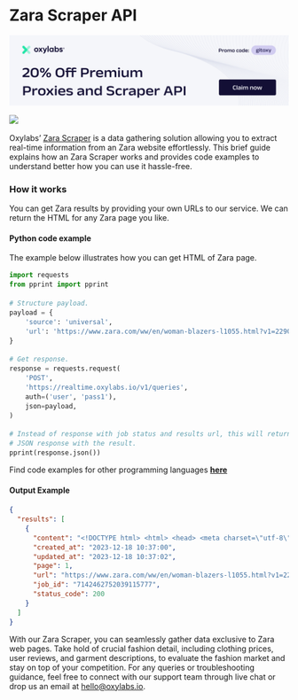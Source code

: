 # Zara Scraper API

[![Oxylabs promo code](https://raw.githubusercontent.com/oxylabs/product-integrations/refs/heads/master/Affiliate-Universal-1090x275.png)](https://oxylabs.go2cloud.org/aff_c?offer_id=7&aff_id=877&url_id=112)


[![](https://dcbadge.vercel.app/api/server/eWsVUJrnG5)](https://discord.gg/GbxmdGhZjq)

Oxylabs’ [Zara Scraper](https://oxylabs.io/products/scraper-api/ecommerce/zara?utm_source=github&utm_medium=repositories&utm_campaign=product) is a data gathering solution allowing you to extract real-time information from an Zara website effortlessly. This brief guide explains how an Zara Scraper works and provides code examples to understand better how you can use it hassle-free.

### How it works

You can get Zara results by providing your own URLs to our service. We can return the HTML for any Zara page you like.

#### Python code example

The example below illustrates how you can get HTML of Zara page.

```python
import requests
from pprint import pprint

# Structure payload.
payload = {
    'source': 'universal',
    'url': 'https://www.zara.com/ww/en/woman-blazers-l1055.html?v1=2290737'
}

# Get response.
response = requests.request(
    'POST',
    'https://realtime.oxylabs.io/v1/queries',
    auth=('user', 'pass1'),
    json=payload,
)

# Instead of response with job status and results url, this will return the
# JSON response with the result.
pprint(response.json())
```
Find code examples for other programming languages [**here**](https://github.com/oxylabs/zara-scraper/tree/main/code%20examples)

#### Output Example
```json
{
  "results": [
    {
      "content": "<!DOCTYPE html> <html> <head> <meta charset=\"utf-8\"> <meta name=\"viewport\" content=\"width=device-wid ... </html>",
      "created_at": "2023-12-18 10:37:00",
      "updated_at": "2023-12-18 10:37:02",
      "page": 1,
      "url": "https://www.zara.com/ww/en/woman-blazers-l1055.html?v1=2290737",
      "job_id": "7142462752039115777",
      "status_code": 200
    }
  ]
}
```
With our Zara Scraper, you can seamlessly gather data exclusive to Zara web pages. Take hold of crucial fashion detail, including clothing prices, user reviews, and garment descriptions, to evaluate the fashion market and stay on top of your competition. For any queries or troubleshooting guidance, feel free to connect with our support team through live chat or drop us an email at hello@oxylabs.io.
